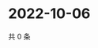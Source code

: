 # 2022-10-06

共 0 条

<!-- BEGIN WEIBO -->
<!-- 最后更新时间 Thu Oct 06 2022 01:42:42 GMT+0800 (China Standard Time) -->

<!-- END WEIBO -->
